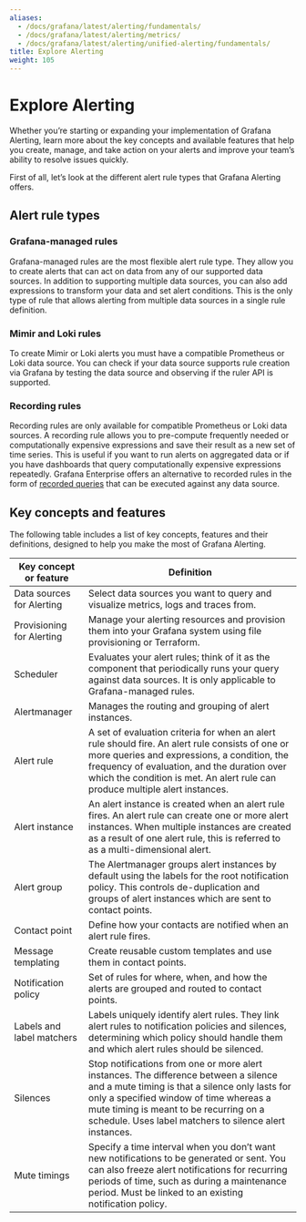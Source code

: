 ```yaml
---
aliases:
  - /docs/grafana/latest/alerting/fundamentals/
  - /docs/grafana/latest/alerting/metrics/
  - /docs/grafana/latest/alerting/unified-alerting/fundamentals/
title: Explore Alerting
weight: 105
---
```


# Explore Alerting

Whether you’re starting or expanding your implementation of Grafana Alerting, learn more about the key concepts and available features that help you create, manage, and take action on your alerts and improve your team’s ability to resolve issues quickly.

First of all, let’s look at the different alert rule types that Grafana Alerting offers.

## Alert rule types

### Grafana-managed rules

Grafana-managed rules are the most flexible alert rule type. They allow you to create alerts that can act on data from any of our supported data sources.
In addition to supporting multiple data sources, you can also add expressions to transform your data and set alert conditions.
This is the only type of rule that allows alerting from multiple data sources in a single rule definition.

### Mimir and Loki rules

To create Mimir or Loki alerts you must have a compatible Prometheus or Loki data source. You can check if your data source supports rule creation via Grafana by testing the data source and observing if the ruler API is supported.

### Recording rules

Recording rules are only available for compatible Prometheus or Loki data sources.
A recording rule allows you to pre-compute frequently needed or computationally expensive expressions and save their result as a new set of time series. This is useful if you want to run alerts on aggregated data or if you have dashboards that query computationally expensive expressions repeatedly.
Grafana Enterprise offers an alternative to recorded rules in the form of [recorded queries](https://grafana.com/docs/grafana/v9.0/enterprise/recorded-queries/) that can be executed against any data source.

## Key concepts and features

The following table includes a list of key concepts, features and their definitions, designed to help you make the most of Grafana Alerting.

| Key concept or feature    | Definition                                                                                                                                                                                                                                                                             |
| ------------------------- | -------------------------------------------------------------------------------------------------------------------------------------------------------------------------------------------------------------------------------------------------------------------------------------- |
| Data sources for Alerting | Select data sources you want to query and visualize metrics, logs and traces from.                                                                                                                                                                                                     |
| Provisioning for Alerting | Manage your alerting resources and provision them into your Grafana system using file provisioning or Terraform.                                                                                                                                                                       |
| Scheduler                 | Evaluates your alert rules; think of it as the component that periodically runs your query against data sources. It is only applicable to Grafana-managed rules.                                                                                                                       |
| Alertmanager              | Manages the routing and grouping of alert instances.                                                                                                                                                                                                                                   |
| Alert rule                | A set of evaluation criteria for when an alert rule should fire. An alert rule consists of one or more queries and expressions, a condition, the frequency of evaluation, and the duration over which the condition is met. An alert rule can produce multiple alert instances.        |
| Alert instance            | An alert instance is created when an alert rule fires. An alert rule can create one or more alert instances. When multiple instances are created as a result of one alert rule, this is referred to as a multi-dimensional alert.                                                      |
| Alert group               | The Alertmanager groups alert instances by default using the labels for the root notification policy. This controls de-duplication and groups of alert instances which are sent to contact points.                                                                                     |
| Contact point             | Define how your contacts are notified when an alert rule fires.                                                                                                                                                                                                                        |
| Message templating        | Create reusable custom templates and use them in contact points.                                                                                                                                                                                                                       |
| Notification policy       | Set of rules for where, when, and how the alerts are grouped and routed to contact points.                                                                                                                                                                                             |
| Labels and label matchers | Labels uniquely identify alert rules. They link alert rules to notification policies and silences, determining which policy should handle them and which alert rules should be silenced.                                                                                               |
| Silences                  | Stop notifications from one or more alert instances. The difference between a silence and a mute timing is that a silence only lasts for only a specified window of time whereas a mute timing is meant to be recurring on a schedule. Uses label matchers to silence alert instances. |
| Mute timings              | Specify a time interval when you don’t want new notifications to be generated or sent. You can also freeze alert notifications for recurring periods of time, such as during a maintenance period. Must be linked to an existing notification policy.                                  |
